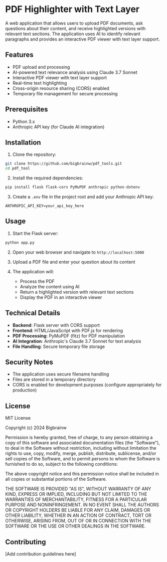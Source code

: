 # PDF Highlighter with Text Layer

A web application that allows users to upload PDF documents, ask questions about their content, and receive highlighted versions with relevant text sections. The application uses AI to identify relevant paragraphs and provides an interactive PDF viewer with text layer support.

## Features

- PDF upload and processing
- AI-powered text relevance analysis using Claude 3.7 Sonnet
- Interactive PDF viewer with text layer support
- Real-time text highlighting
- Cross-origin resource sharing (CORS) enabled
- Temporary file management for secure processing

## Prerequisites

- Python 3.x
- Anthropic API key (for Claude AI integration)

## Installation

1. Clone the repository:
```bash
git clone https://github.com/bigbrainw/pdf_tools.git
cd pdf_tool
```

2. Install the required dependencies:
```bash
pip install flask flask-cors PyMuPDF anthropic python-dotenv
```

3. Create a `.env` file in the project root and add your Anthropic API key:
```
ANTHROPIC_API_KEY=your_api_key_here
```

## Usage

1. Start the Flask server:
```bash
python app.py
```

2. Open your web browser and navigate to `http://localhost:5000`

3. Upload a PDF file and enter your question about its content

4. The application will:
   - Process the PDF
   - Analyze the content using AI
   - Return a highlighted version with relevant text sections
   - Display the PDF in an interactive viewer

## Technical Details

- **Backend**: Flask server with CORS support
- **Frontend**: HTML/JavaScript with PDF.js for rendering
- **PDF Processing**: PyMuPDF (fitz) for PDF manipulation
- **AI Integration**: Anthropic's Claude 3.7 Sonnet for text analysis
- **File Handling**: Secure temporary file storage

## Security Notes

- The application uses secure filename handling
- Files are stored in a temporary directory
- CORS is enabled for development purposes (configure appropriately for production)

## License

MIT License

Copyright (c) 2024 Bigbrainw

Permission is hereby granted, free of charge, to any person obtaining a copy
of this software and associated documentation files (the "Software"), to deal
in the Software without restriction, including without limitation the rights
to use, copy, modify, merge, publish, distribute, sublicense, and/or sell
copies of the Software, and to permit persons to whom the Software is
furnished to do so, subject to the following conditions:

The above copyright notice and this permission notice shall be included in all
copies or substantial portions of the Software.

THE SOFTWARE IS PROVIDED "AS IS", WITHOUT WARRANTY OF ANY KIND, EXPRESS OR
IMPLIED, INCLUDING BUT NOT LIMITED TO THE WARRANTIES OF MERCHANTABILITY,
FITNESS FOR A PARTICULAR PURPOSE AND NONINFRINGEMENT. IN NO EVENT SHALL THE
AUTHORS OR COPYRIGHT HOLDERS BE LIABLE FOR ANY CLAIM, DAMAGES OR OTHER
LIABILITY, WHETHER IN AN ACTION OF CONTRACT, TORT OR OTHERWISE, ARISING FROM,
OUT OF OR IN CONNECTION WITH THE SOFTWARE OR THE USE OR OTHER DEALINGS IN THE
SOFTWARE.

## Contributing

[Add contribution guidelines here] 